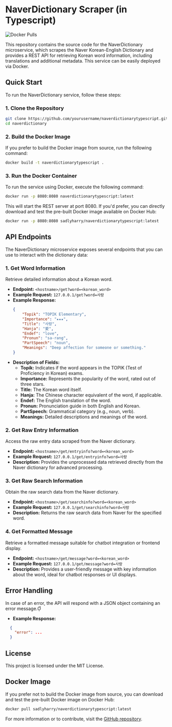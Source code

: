 # NaverDictionary Scraper (in Typescript)

![Docker Pulls](https://img.shields.io/docker/pulls/sadlyharry/naverdictionarytypescript)

This repository contains the source code for the NaverDictionary microservice, which scrapes the Naver Korean-English Dictionary and provides a REST API for retrieving Korean word information, including translations and additional metadata. This service can be easily deployed via Docker.

## Quick Start

To run the NaverDictionary service, follow these steps:

### 1. Clone the Repository

```bash
git clone https://github.com/yourusername/naverdictionarytypescript.git
cd naverdictionary
```

### 2. Build the Docker Image

If you prefer to build the Docker image from source, run the following command:

```bash
docker build -t naverdictionarytypescript .
```

### 3. Run the Docker Container

To run the service using Docker, execute the following command:

```bash
docker run -p 8080:8080 naverdictionarytypescript:latest
```

This will start the REST server at port 8080. If you'd prefer, you can directly download and test the pre-built Docker image available on Docker Hub:

```bash
docker run -p 8080:8080 sadlyharry/naverdictionarytypescript:latest
```

## API Endpoints

The NaverDictionary microservice exposes several endpoints that you can use to interact with the dictionary data:

### 1. **Get Word Information**

Retrieve detailed information about a Korean word.

- **Endpoint:** `<hostname>/get?word=<korean_word>`
- **Example Request:** `127.0.0.1/get?word=사랑`
- **Example Response:**
  ```json
  {
      "Topik": "TOPIK Elementary",
      "Importance": "★★★",
      "Title": "사랑",
      "Hanja": "愛",
      "Endef": "love",
      "Pronun": "sa-rang",
      "PartSpeech": "noun",
      "Meanings": "Deep affection for someone or something."
  }
  ```
- **Description of Fields:**
  - **Topik:** Indicates if the word appears in the TOPIK (Test of Proficiency in Korean) exams.
  - **Importance:** Represents the popularity of the word, rated out of three stars.
  - **Title:** The Korean word itself.
  - **Hanja:** The Chinese character equivalent of the word, if applicable.
  - **Endef:** The English translation of the word.
  - **Pronun:** Pronunciation guide in both English and Korean.
  - **PartSpeech:** Grammatical category (e.g., noun, verb).
  - **Meanings:** Detailed descriptions and meanings of the word.

### 2. **Get Raw Entry Information**

Access the raw entry data scraped from the Naver dictionary.

- **Endpoint:** `<hostname>/get/entryinfo?word=<korean_word>`
- **Example Request:** `127.0.0.1/get/entryinfo?word=사랑`
- **Description:** Provides the unprocessed data retrieved directly from the Naver dictionary for advanced processing.

### 3. **Get Raw Search Information**

Obtain the raw search data from the Naver dictionary.

- **Endpoint:** `<hostname>/get/searchinfo?word=<korean_word>`
- **Example Request:** `127.0.0.1/get/searchinfo?word=사랑`
- **Description:** Returns the raw search data from Naver for the specified word.

### 4. **Get Formatted Message**

Retrieve a formatted message suitable for chatbot integration or frontend display.

- **Endpoint:** `<hostname>/get/message?word=<korean_word>`
- **Example Request:** `127.0.0.1/get/message?word=사랑`
- **Description:** Provides a user-friendly message with key information about the word, ideal for chatbot responses or UI displays.

## Error Handling

In case of an error, the API will respond with a JSON object containing an error message.

- **Example Response:**
  
```json
  {
    "error": ...
  }
```

## License

This project is licensed under the MIT License.

## Docker Image

If you prefer not to build the Docker image from source, you can download and test the pre-built Docker image on Docker Hub:

```bash
docker pull sadlyharry/naverdictionarytypescript:latest
```

For more information or to contribute, visit the [GitHub repository](https://github.com/yourusername/naverdictionarytypescript).